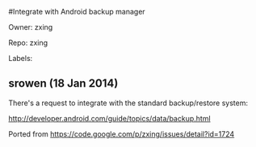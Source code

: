 #Integrate with Android backup manager

Owner: zxing

Repo: zxing

Labels: 

## srowen (18 Jan 2014)

There's a request to integrate with the standard backup/restore system:

http://developer.android.com/guide/topics/data/backup.html

Ported from https://code.google.com/p/zxing/issues/detail?id=1724


